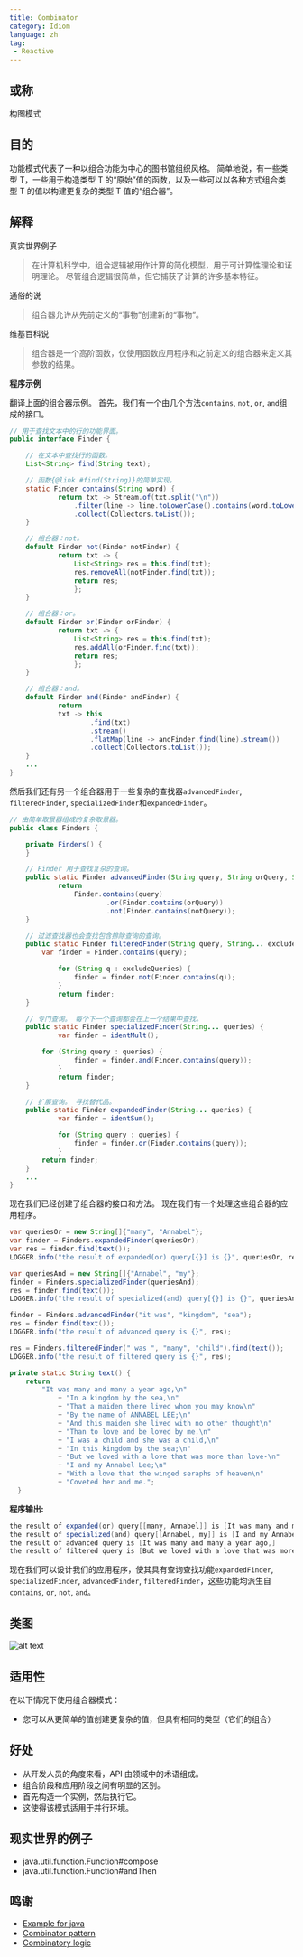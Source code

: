```yaml
---
title: Combinator
category: Idiom
language: zh
tag:
 - Reactive
---
```


## 或称

构图模式

## 目的

功能模式代表了一种以组合功能为中心的图书馆组织风格。
简单地说，有一些类型 T，一些用于构造类型 T 的“原始”值的函数，以及一些可以以各种方式组合类型 T 的值以构建更复杂的类型 T 值的“组合器”。

## 解释

真实世界例子

> 在计算机科学中，组合逻辑被用作计算的简化模型，用于可计算性理论和证明理论。 尽管组合逻辑很简单，但它捕获了计算的许多基本特征。
>

通俗的说
> 组合器允许从先前定义的“事物”创建新的“事物”。
>

维基百科说

> 组合器是一个高阶函数，仅使用函数应用程序和之前定义的组合器来定义其参数的结果。
>

**程序示例**

翻译上面的组合器示例。 首先，我们有一个由几个方法`contains`, `not`, `or`, `and`组成的接口。

```java
// 用于查找文本中的行的功能界面。
public interface Finder {

	// 在文本中查找行的函数。
	List<String> find(String text);

	// 函数{@link #find(String)}的简单实现。
	static Finder contains(String word) {
    		return txt -> Stream.of(txt.split("\n"))
        		.filter(line -> line.toLowerCase().contains(word.toLowerCase()))
        		.collect(Collectors.toList());
  	}

	// 组合器：not。
	default Finder not(Finder notFinder) {
    		return txt -> {
      			List<String> res = this.find(txt);
      			res.removeAll(notFinder.find(txt));
      			return res;
    			};
  	}

	// 组合器：or。
	default Finder or(Finder orFinder) {
    		return txt -> {
      			List<String> res = this.find(txt);
      			res.addAll(orFinder.find(txt));
      			return res;
    			};
	}

	// 组合器：and。
	default Finder and(Finder andFinder) {
    		return
        	txt -> this
            		.find(txt)
            		.stream()
            		.flatMap(line -> andFinder.find(line).stream())
            		.collect(Collectors.toList());
  	}
	...
}
```

然后我们还有另一个组合器用于一些复杂的查找器`advancedFinder`, `filteredFinder`, `specializedFinder`和`expandedFinder`。

```java
// 由简单取景器组成的复杂取景器。
public class Finders {

	private Finders() {
  	}

	// Finder 用于查找复杂的查询。
	public static Finder advancedFinder(String query, String orQuery, String notQuery) {
    		return
        		Finder.contains(query)
            			.or(Finder.contains(orQuery))
            			.not(Finder.contains(notQuery));
	}

	// 过滤查找器也会查找包含排除查询的查询。
	public static Finder filteredFinder(String query, String... excludeQueries) {
		var finder = Finder.contains(query);

    		for (String q : excludeQueries) {
      			finder = finder.not(Finder.contains(q));
    		}
    		return finder;
	}

	// 专门查询。 每个下一个查询都会在上一个结果中查找。
	public static Finder specializedFinder(String... queries) {
    		var finder = identMult();

		for (String query : queries) {
      			finder = finder.and(Finder.contains(query));
    		}
    		return finder;
  	}

	// 扩展查询。 寻找替代品。
	public static Finder expandedFinder(String... queries) {
    		var finder = identSum();

    		for (String query : queries) {
      			finder = finder.or(Finder.contains(query));
    		}
   		return finder;
  	}
	...
}
```

现在我们已经创建了组合器的接口和方法。 现在我们有一个处理这些组合器的应用程序。

```java
var queriesOr = new String[]{"many", "Annabel"};
var finder = Finders.expandedFinder(queriesOr);
var res = finder.find(text());
LOGGER.info("the result of expanded(or) query[{}] is {}", queriesOr, res);

var queriesAnd = new String[]{"Annabel", "my"};
finder = Finders.specializedFinder(queriesAnd);
res = finder.find(text());
LOGGER.info("the result of specialized(and) query[{}] is {}", queriesAnd, res);

finder = Finders.advancedFinder("it was", "kingdom", "sea");
res = finder.find(text());
LOGGER.info("the result of advanced query is {}", res);

res = Finders.filteredFinder(" was ", "many", "child").find(text());
LOGGER.info("the result of filtered query is {}", res);

private static String text() {
    return
        "It was many and many a year ago,\n"
            + "In a kingdom by the sea,\n"
            + "That a maiden there lived whom you may know\n"
            + "By the name of ANNABEL LEE;\n"
            + "And this maiden she lived with no other thought\n"
            + "Than to love and be loved by me.\n"
            + "I was a child and she was a child,\n"
            + "In this kingdom by the sea;\n"
            + "But we loved with a love that was more than love-\n"
            + "I and my Annabel Lee;\n"
            + "With a love that the winged seraphs of heaven\n"
            + "Coveted her and me.";
  }
```

**程序输出:**

```java
the result of expanded(or) query[[many, Annabel]] is [It was many and many a year ago,, By the name of ANNABEL LEE;, I and my Annabel Lee;]
the result of specialized(and) query[[Annabel, my]] is [I and my Annabel Lee;]
the result of advanced query is [It was many and many a year ago,]
the result of filtered query is [But we loved with a love that was more than love-]
```

现在我们可以设计我们的应用程序，使其具有查询查找功能`expandedFinder`, `specializedFinder`, `advancedFinder`, `filteredFinder`，这些功能均派生自`contains`, `or`, `not`, `and`。

## 类图

![alt text](./etc/combinator.urm.png "Combinator class diagram")

## 适用性

在以下情况下使用组合器模式：

- 您可以从更简单的值创建更复杂的值，但具有相同的类型（它们的组合）

## 好处

- 从开发人员的角度来看，API 由领域中的术语组成。
- 组合阶段和应用阶段之间有明显的区别。
- 首先构造一个实例，然后执行它。
- 这使得该模式适用于并行环境。

## 现实世界的例子

- java.util.function.Function#compose
- java.util.function.Function#andThen

## 鸣谢

- [Example for java](https://gtrefs.github.io/code/combinator-pattern/)
- [Combinator pattern](https://wiki.haskell.org/Combinator_pattern)
- [Combinatory logic](https://wiki.haskell.org/Combinatory_logic)
